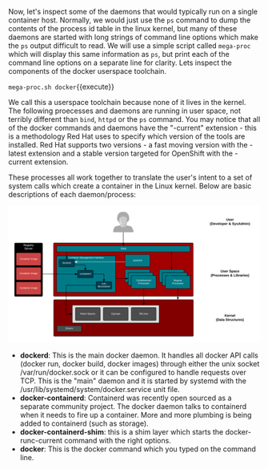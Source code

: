 Now, let's inspect some of the daemons that would typically run on a single container host. Normally, we would just use the ``ps`` command to dump the contents of the process id table in the linux kernel, but many of these daemons are started with long strings of command line options which make the ``ps`` output difficult to read. We will use a simple script called ``mega-proc`` which will display this same information as ``ps``, but print each of the command line options on a separate line for clarity. Lets inspect the components of the docker userspace toolchain.

``mega-proc.sh docker``{{execute}}

We call this a userspace toolchain because none of it lives in the kernel. The following proecesses and daemons are running in user space, not terribly different than ``bind``, ``httpd`` or the ``ps`` command. You may notice that all of the docker commands and daemons have the "-current" extension - this is a methodology Red Hat uses to specify which version of the tools are installed. Red Hat supports two versions - a fast moving version with the -latest extension and a stable version targeted for OpenShift with the -current extension.

These processes all work together to translate the user's intent to a set of system calls which create a container in the Linux kernel. Below are basic descriptions of each daemon/process:

![Kernel & Containers](../../assets/intro-openshift/container-internals-lab-1/03-single-host-toolchain.png)

- **dockerd**: This is the main docker daemon. It handles all docker API calls (docker run, docker build, docker images) through either the unix socket /var/run/docker.sock or it can be configured to handle requests over TCP. This is the "main" daemon and it is started by systemd with the /usr/lib/systemd/system/docker.service unit file.
- **docker-containerd**: Containerd was recently open sourced as a separate community project. The docker daemon talks to containerd when it needs to fire up a container. More and more plumbing is being added to containerd (such as storage).
- **docker-containerd-shim**: this is a shim layer which starts the docker-runc-current command with the right options.
- **docker**: This is the docker command which you typed on the command line.
